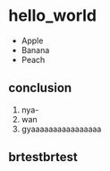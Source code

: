 # hello_world

 - Apple
 - Banana
 - Peach
 
 ## conclusion
  1. nya-
  1. wan
  1. gyaaaaaaaaaaaaaaaa

## brtestbrtest
